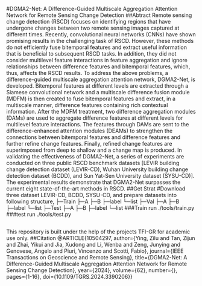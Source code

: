 #DGMA2-Net: A Difference-Guided Multiscale Aggregation Attention Network for Remote Sensing Change Detection
##Abtract
Remote sensing change detection (RSCD) focuses on identifying regions that have undergone changes between two remote sensing images captured at different times. Recently, convolutional neural networks (CNNs) have shown promising results in the challenging task of RSCD. However, these methods do not efficiently fuse bitemporal features and extract useful information that is beneficial to subsequent RSCD tasks. In addition, they did not consider multilevel feature interactions in feature aggregation and ignore relationships between difference features and bitemporal features, which, thus, affects the RSCD results. To address the above problems, a difference-guided multiscale aggregation attention network, DGMA2-Net, is developed. Bitemporal features at different levels are extracted through a Siamese convolutional network and a multiscale difference fusion module (MDFM) is then created to fuse bitemporal features and extract, in a multiscale manner, difference features containing rich contextual information. After the MDFM treatment, two difference aggregation modules (DAMs) are used to aggregate difference features at different levels for multilevel feature interactions. The features through DAMs are sent to the difference-enhanced attention modules (DEAMs) to strengthen the connections between bitemporal features and difference features and further refine change features. Finally, refined change features are superimposed from deep to shallow and a change map is produced. In validating the effectiveness of DGMA2-Net, a series of experiments are conducted on three public RSCD benchmark datasets [LEVIR building change detection dataset (LEVIR-CD), Wuhan University building change detection dataset (BCDD), and Sun Yat-Sen University dataset (SYSU-CD)]. The experimental results demonstrate that DGMA2-Net surpasses the current eight state-of-the-art methods in RSCD.
##Get Strat
#Download three dataset LEVIR-CD, BCDD, SYSU-CD, and prepare datasets into following structure,
├─Train
    ├─A
    ├─B
    ├─label
    └─list
├─Val
    ├─A
    ├─B
    ├─label
    └─list
├─Test
    ├─A
    ├─B
    ├─label
    └─list
###Train
run ./tools/train.py
###test
run ./tools/test.py
##
This repository is built under the help of the projects TFI-GR for academic use only.
##Citation
@ARTICLE{10504297,
  author={Ying, Zilu and Tan, Zijun and Zhai, Yikui and Jia, Xudong and Li, Wenba and Zeng, Junying and Genovese, Angelo and Piuri, Vincenzo and Scotti, Fabio},
  journal={IEEE Transactions on Geoscience and Remote Sensing}, 
  title={DGMA2-Net: A Difference-Guided Multiscale Aggregation Attention Network for Remote Sensing Change Detection}, 
  year={2024},
  volume={62},
  number={},
  pages={1-16},
  doi={10.1109/TGRS.2024.3390206}}
